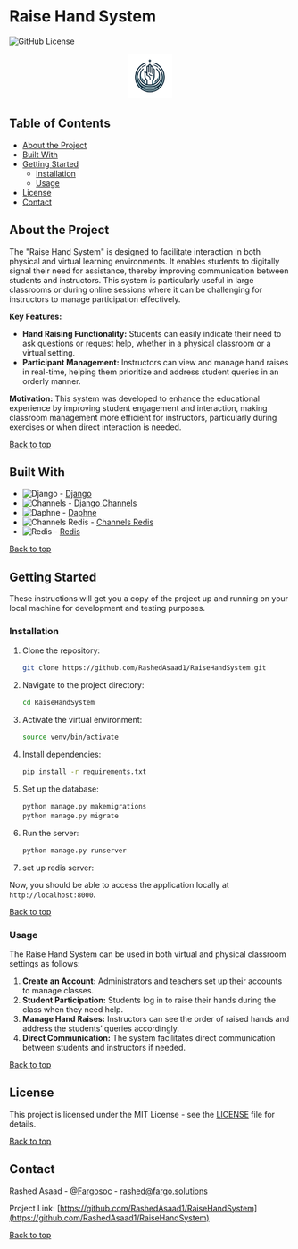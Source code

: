 # Raise Hand System

![GitHub License](https://img.shields.io/github/license/RashedAsaad1/RaiseHandSystem)

<!-- PROJECT LOGO -->
<p align="center">
  <a href="https://github.com/RashedAsaad1/RaiseHandSystem">
    <img src="assets/images/logo.webp" alt="Logo" width="80" height="80">
  </a>
</p>

## Table of Contents

- [About the Project](#about-the-project)
- [Built With](#built-with)
- [Getting Started](#getting-started)
  - [Installation](#installation)
  - [Usage](#usage)
- [License](#license)
- [Contact](#contact)

## About the Project

The "Raise Hand System" is designed to facilitate interaction in both physical and virtual learning environments. It enables students to digitally signal their need for assistance, thereby improving communication between students and instructors. This system is particularly useful in large classrooms or during online sessions where it can be challenging for instructors to manage participation effectively.

**Key Features:**
- **Hand Raising Functionality:** Students can easily indicate their need to ask questions or request help, whether in a physical classroom or a virtual setting.
- **Participant Management:** Instructors can view and manage hand raises in real-time, helping them prioritize and address student queries in an orderly manner.

**Motivation:**
This system was developed to enhance the educational experience by improving student engagement and interaction, making classroom management more efficient for instructors, particularly during exercises or when direct interaction is needed.

[Back to top](#table-of-contents)

## Built With

- ![Django](https://img.shields.io/badge/django-%23092E20.svg?style=flat-square&logo=django&logoColor=white) - [Django](https://www.djangoproject.com)
- ![Channels](https://img.shields.io/badge/django_channels-9cf.svg?style=flat-square&logo=django) - [Django Channels](https://channels.readthedocs.io)
- ![Daphne](https://img.shields.io/badge/daphne-9cf.svg?style=flat-square&logo=django) - [Daphne](https://github.com/django/daphne)
- ![Channels Redis](https://img.shields.io/badge/channels_redis-9cf.svg?style=flat-square&logo=redis) - [Channels Redis](https://github.com/django/channels_redis)
- ![Redis](https://img.shields.io/badge/Redis-5.0.3-red) - [Redis](https://img.shields.io/badge/Redis-5.0.3-red)

[Back to top](#table-of-contents)

## Getting Started

These instructions will get you a copy of the project up and running on your local machine for development and testing purposes.

### Installation

1. Clone the repository:
   ```bash
   git clone https://github.com/RashedAsaad1/RaiseHandSystem.git
   ```
2. Navigate to the project directory:
   ```bash
   cd RaiseHandSystem
   ```
3. Activate the virtual environment:
   ```bash
   source venv/bin/activate
   ```
4. Install dependencies:
   ```bash
   pip install -r requirements.txt
   ```
5. Set up the database:
   ```bash
   python manage.py makemigrations
   python manage.py migrate
   ```
6. Run the server:
   ```bash
   python manage.py runserver
   ```
7. set up redis server:


Now, you should be able to access the application locally at `http://localhost:8000`.

[Back to top](#table-of-contents)

### Usage

The Raise Hand System can be used in both virtual and physical classroom settings as follows:

1. **Create an Account:** Administrators and teachers set up their accounts to manage classes.
2. **Student Participation:** Students log in to raise their hands during the class when they need help.
3. **Manage Hand Raises:** Instructors can see the order of raised hands and address the students’ queries accordingly.
4. **Direct Communication:** The system facilitates direct communication between students and instructors if needed.

[Back to top](#table-of-contents)

## License

This project is licensed under the MIT License - see the [LICENSE](LICENSE) file for details.

[Back to top](#table-of-contents)

## Contact

Rashed Asaad - [@Fargosoc](https://twitter.com/Fargosoc) - [rashed@fargo.solutions](rashed@fargo.solutions)

Project Link: [https://github.com/RashedAsaad1/RaiseHandSystem](https://github.com/RashedAsaad1/RaiseHandSystem)

[Back to top](#table-of-contents)
